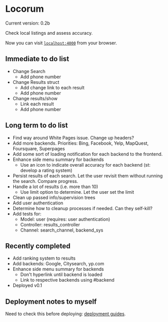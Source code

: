 # Locorum

Current version: 0.2b

Check local listings and assess accuracy.

Now you can visit [`localhost:4000`](http://localhost:4000) from your browser.

## Immediate to do list
- Change Search
  - Add phone number
- Change Results struct
  - Add change link to each result
  - Add phone number
- Change results/show
  - Link each result
  - Add phone number

## Long term to do list

- Find way around White Pages issue. Change up headers?
- Add more backends. Priorities: Bing, Facebook, Yelp, MapQuest, Foursquare, Superpages
- Add some sort of loading notification for each backend to the frontend.
- Enhance side menu summary for backends
  - Use an icon to indicate overall accuracy for each backend (st: develop a rating system)
- Persist results of each search. Let the user revisit them without running the search. Compare progress.
- Handle a lot of results (i.e. more than 10)
  - Use limit option to determine. Let the user set the limit
- Clean up passed info/supervision trees
- Add user authentication
- Determine how to cleanup processes if needed. Can they self-kill?
- Add tests for:
  - Model: user (requires: user authentication)
  - Controller: results_controller
  - Channel: search_channel, backend_sys

## Recently completed
- Add ranking system to results
- Add backends: Google, Citysearch, yp.com
- Enhance side menu summary for backends
  - Don't hyperlink until backend is loaded
  - Link to respective backends using #backend
- Deployed v0.1

## Deployment notes to myself

Need to check this before deploying: [deployment guides](http://www.phoenixframework.org/docs/deployment).
